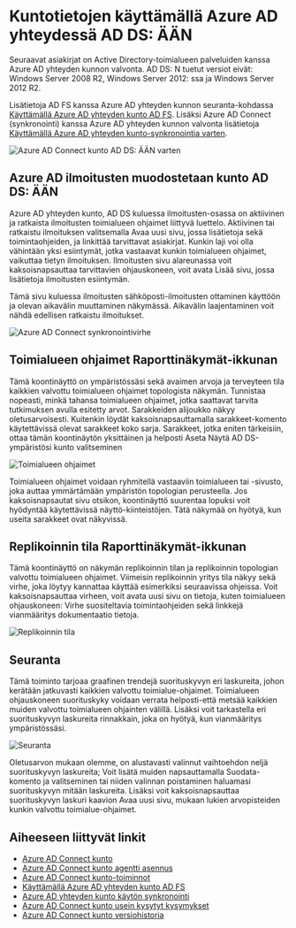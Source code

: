 
<properties
    pageTitle="Kuntotietojen käyttämällä Azure AD yhteydessä AD DS | Microsoft Azure"
    description="Tämä on Azure AD yhteyden kunto-sivulla, jotka käsittelevät seurannassa AD DS: ÄÄN."
    services="active-directory"
    documentationCenter=""
    authors="arluca"
    manager="samueld"
    editor="curtand"/>

<tags
    ms.service="active-directory"
    ms.workload="identity"
    ms.tgt_pltfrm="na"
    ms.devlang="na"
    ms.topic="get-started-article"
    ms.date="10/18/2016"
    ms.author="arluca"/>

# <a name="using-azure-ad-connect-health-with-ad-ds"></a>Kuntotietojen käyttämällä Azure AD yhteydessä AD DS: ÄÄN
Seuraavat asiakirjat on Active Directory-toimialueen palveluiden kanssa Azure AD yhteyden kunnon valvonta. AD DS: N tuetut versiot eivät: Windows Server 2008 R2, Windows Server 2012: ssa ja Windows Server 2012 R2.

Lisätietoja AD FS kanssa Azure AD yhteyden kunnon seuranta-kohdassa [Käyttämällä Azure AD yhteyden kunto AD FS](active-directory-aadconnect-health-adfs.md). Lisäksi Azure AD Connect (synkronointi) kanssa Azure AD yhteyden kunnon valvonta lisätietoja [Käyttämällä Azure AD yhteyden kunto-synkronointia varten](active-directory-aadconnect-health-sync.md).

![Azure AD Connect kunto AD DS: ÄÄN varten](./media/active-directory-aadconnect-health/aadconnect-health-adds-entry.png)

## <a name="alerts-for-azure-ad-connect-health-for-ad-ds"></a>Azure AD ilmoitusten muodostetaan kunto AD DS: ÄÄN
Azure AD yhteyden kunto, AD DS kuluessa ilmoitusten-osassa on aktiivinen ja ratkaista ilmoitusten toimialueen ohjaimet liittyvä luettelo. Aktiivinen tai ratkaistu ilmoituksen valitsemalla Avaa uusi sivu, jossa lisätietoja sekä toimintaohjeiden, ja linkittää tarvittavat asiakirjat. Kunkin laji voi olla vähintään yksi esiintymät, jotka vastaavat kunkin toimialueen ohjaimet, vaikuttaa tietyn ilmoituksen. Ilmoitusten sivu alareunassa voit kaksoisnapsauttaa tarvittavien ohjauskoneen, voit avata Lisää sivu, jossa lisätietoja ilmoitusten esiintymän.

Tämä sivu kuluessa ilmoitusten sähköposti-ilmoitusten ottaminen käyttöön ja olevan aikavälin muuttaminen näkymässä. Aikavälin laajentaminen voit nähdä edellisen ratkaistu ilmoitukset.

![Azure AD Connect synkronointivirhe](./media/active-directory-aadconnect-health/aadconnect-health-adds-alerts.png)

## <a name="domain-controllers-dashboard"></a>Toimialueen ohjaimet Raporttinäkymät-ikkunan
Tämä koontinäyttö on ympäristössäsi sekä avaimen arvoja ja terveyteen tila kaikkien valvottu toimialueen ohjaimet topologista näkymän. Tunnistaa nopeasti, minkä tahansa toimialueen ohjaimet, jotka saattavat tarvita tutkimuksen avulla esitetty arvot. Sarakkeiden alijoukko näkyy oletusarvoisesti. Kuitenkin löydät kaksoisnapsauttamalla sarakkeet-komento käytettävissä olevat sarakkeet koko sarja. Sarakkeet, jotka eniten tärkeisiin, ottaa tämän koontinäytön yksittäinen ja helposti Aseta Näytä AD DS-ympäristösi kunto valitseminen

![Toimialueen ohjaimet](./media/active-directory-aadconnect-health/aadconnect-health-adds-domainsandsites-dashboard.png)

Toimialueen ohjaimet voidaan ryhmitellä vastaaviin toimialueen tai -sivusto, joka auttaa ymmärtämään ympäristön topologian perusteella. Jos kaksoisnapsautat sivu otsikon, koontinäyttö suurentaa lopuksi voit hyödyntää käytettävissä näyttö-kiinteistöjen. Tätä näkymää on hyötyä, kun useita sarakkeet ovat näkyvissä.

## <a name="replication-status-dashboard"></a>Replikoinnin tila Raporttinäkymät-ikkunan
Tämä koontinäyttö on näkymän replikoinnin tilan ja replikoinnin topologian valvottu toimialueen ohjaimet. Viimeisin replikoinnin yritys tila näkyy sekä virhe, joka löytyy kannattaa käyttää esimerkiksi seuraavissa ohjeissa. Voit kaksoisnapsauttaa virheen, voit avata uusi sivu on tietoja, kuten toimialueen ohjauskoneen: Virhe suositeltavia toimintaohjeiden sekä linkkejä vianmääritys dokumentaatio tietoja.

![Replikoinnin tila](./media/active-directory-aadconnect-health/aadconnect-health-adds-replication.png)

## <a name="monitoring"></a>Seuranta
Tämä toiminto tarjoaa graafinen trendejä suorituskyvyn eri laskureita, johon kerätään jatkuvasti kaikkien valvottu toimialue-ohjaimet. Toimialueen ohjauskoneen suorituskyky voidaan verrata helposti-että metsää kaikkien muiden valvottu toimialueen ohjainten välillä. Lisäksi voit tarkastella eri suorituskyvyn laskureita rinnakkain, joka on hyötyä, kun vianmääritys ympäristössäsi.

![Seuranta](./media/active-directory-aadconnect-health/aadconnect-health-adds-monitoring.png)

Oletusarvon mukaan olemme, on alustavasti valinnut vaihtoehdon neljä suorituskyvyn laskureita; Voit lisätä muiden napsauttamalla Suodata-komento ja valitseminen tai niiden valinnan poistaminen haluamasi suorituskyvyn mitään laskureita. Lisäksi voit kaksoisnapsauttaa suorituskyvyn laskuri kaavion Avaa uusi sivu, mukaan lukien arvopisteiden kunkin valvottu toimialue-ohjaimet.

## <a name="related-links"></a>Aiheeseen liittyvät linkit

* [Azure AD Connect kunto](active-directory-aadconnect-health.md)
* [Azure AD Connect kunto agentti asennus](active-directory-aadconnect-health-agent-install.md)
* [Azure AD Connect kunto-toiminnot](active-directory-aadconnect-health-operations.md)
* [Käyttämällä Azure AD yhteyden kunto AD FS](active-directory-aadconnect-health-adfs.md)
* [Azure AD yhteyden kunto käytön synkronointi](active-directory-aadconnect-health-sync.md)
* [Azure AD Connect kunto usein kysytyt kysymykset](active-directory-aadconnect-health-faq.md)
* [Azure AD Connect kunto versiohistoria](active-directory-aadconnect-health-version-history.md)
